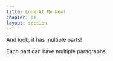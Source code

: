 ```yaml
---
title: Look At Me Now!
chapter: 01
layout: section
---
```


And look, it has multiple parts!

Each part can have multiple paragraphs.
